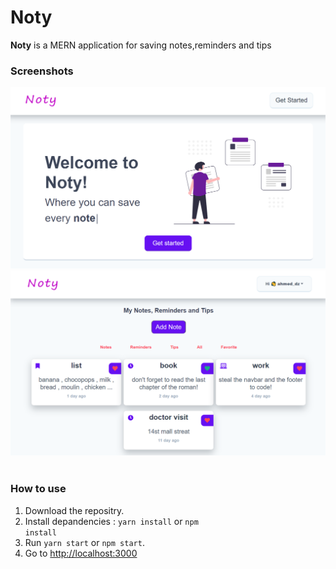 # Noty

**Noty** is a MERN application for saving notes,reminders and tips

### Screenshots

<div><img src="./screenshots/Home.png" width="800" alt="Home"></div>

<div><img src="./screenshots/Notes.png" width="800" alt="Notes"></div>

<br>

### How to use

1. Download the repositry.
2. Install depandencies :
   <code>yarn install</code> or <code>npm install</code>
3. Run <code>yarn start</code> or <code>npm start</code>.
4. Go to [http://localhost:3000](http://localhost:3000)
